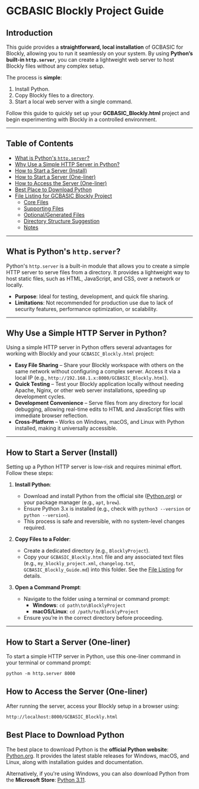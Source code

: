 # **GCBASIC Blockly Project Guide**  

## **Introduction**  

This guide provides a **straightforward, local installation** of GCBASIC for Blockly, allowing you to run it seamlessly on your system. By using **Python’s built-in `http.server`**, you can create a lightweight web server to host Blockly files without any complex setup.  

The process is **simple**:
1. Install Python.
2. Copy Blockly files to a directory.
3. Start a local web server with a single command.

Follow this guide to quickly set up your **GCBASIC_Blockly.html** project and begin experimenting with Blockly in a controlled environment.

---

## **Table of Contents**
- [What is Python's `http.server`?](#what-is-pythons-httpserver)
- [Why Use a Simple HTTP Server in Python?](#why-use-a-simple-http-server-in-python)
- [How to Start a Server (Install)](#how-to-start-a-server-install)
- [How to Start a Server (One-liner)](#how-to-start-a-server-one-liner)
- [How to Access the Server (One-liner)](#how-to-access-the-server-one-liner)
- [Best Place to Download Python](#best-place-to-download-python)
- [File Listing for GCBASIC Blockly Project](#file-listing-for-gcbasic-blockly-project)
  - [Core Files](#core-files)
  - [Supporting Files](#supporting-files)
  - [Optional/Generated Files](#optionalgenerated-files)
  - [Directory Structure Suggestion](#directory-structure-suggestion)
  - [Notes](#notes)

---

## **What is Python's `http.server`?**

Python's `http.server` is a built-in module that allows you to create a simple HTTP server to serve files from a directory. It provides a lightweight way to host static files, such as HTML, JavaScript, and CSS, over a network or locally.

- **Purpose**: Ideal for testing, development, and quick file sharing.
- **Limitations**: Not recommended for production use due to lack of security features, performance optimization, or scalability.

---

## **Why Use a Simple HTTP Server in Python?**

Using a simple HTTP server in Python offers several advantages for working with Blockly and your `GCBASIC_Blockly.html` project:

- **Easy File Sharing** – Share your Blockly workspace with others on the same network without configuring a complex server. Access it via a local IP (e.g., `http://192.168.1.x:8000/GCBASIC_Blockly.html`).
- **Quick Testing** – Test your Blockly application locally without needing Apache, Nginx, or other web server installations, speeding up development cycles.
- **Development Convenience** – Serve files from any directory for local debugging, allowing real-time edits to HTML and JavaScript files with immediate browser reflection.
- **Cross-Platform** – Works on Windows, macOS, and Linux with Python installed, making it universally accessible.

---

## **How to Start a Server (Install)**  

Setting up a Python HTTP server is low-risk and requires minimal effort. Follow these steps:

1. **Install Python**:  
   - Download and install Python from the official site ([Python.org](https://www.python.org/downloads/)) or your package manager (e.g., `apt`, `brew`).  
   - Ensure Python 3.x is installed (e.g., check with `python3 --version` or `python --version`).  
   - This process is safe and reversible, with no system-level changes required.  

2. **Copy Files to a Folder**:  
   - Create a dedicated directory (e.g., `BlocklyProject`).  
   - Copy your `GCBASIC_Blockly.html` file and any associated text files (e.g., `my_blockly_project.xml`, `changelog.txt`, `GCBASIC_Blockly_Guide.md`) into this folder. See the [File Listing](#file-listing-for-gcbasic-blockly-project) for details.  

3. **Open a Command Prompt**:  
   - Navigate to the folder using a terminal or command prompt:  
     - **Windows**: `cd path\to\BlocklyProject`  
     - **macOS/Linux**: `cd /path/to/BlocklyProject`  
   - Ensure you’re in the correct directory before proceeding.  

---

## **How to Start a Server (One-liner)**  

To start a simple HTTP server in Python, use this one-liner command in your terminal or command prompt:


    python -m http.server 8000



## **How to Access the Server (One-liner)**  

After running the server, access your Blockly setup in a browser using:

```
http://localhost:8000/GCBASIC_Blockly.html
```

## **Best Place to Download Python**  

The best place to download Python is the **official Python website**: [Python.org](https://www.python.org/downloads/). It provides the latest stable releases for Windows, macOS, and Linux, along with installation guides and documentation.

Alternatively, if you're using Windows, you can also download Python from the **Microsoft Store**: [Python 3.11](https://apps.microsoft.com/detail/9NRWMJP3717K?launch=true&mode=full&hl=en-us&gl=gb).
